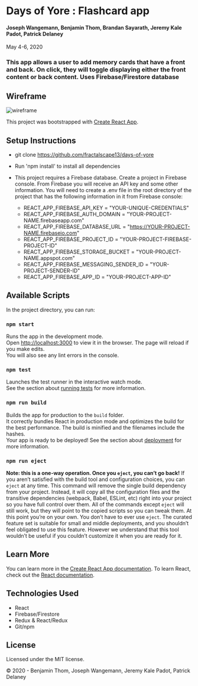 # Days of Yore : Flashcard app
#### Joseph Wangemann, Benjamin Thom, Brandan Sayarath, Jeremy Kale Padot, Patrick Delaney
May 4-6, 2020

### This app allows a user to add memory cards that have a front and back.  On click, they will toggle displaying either the front content or back content.  Uses Firebase/Firestore database

## Wireframe
![wireframe](public/days-of-yore-wireframe.png)

This project was bootstrapped with [Create React App](https://github.com/facebook/create-react-app).

## Setup Instructions
* git clone https://github.com/fractalscape13/days-of-yore
* Run 'npm install' to install all dependencies
* This project requires a Firebase database.  Create a project in Firebase console.  From Firebase you will receive an API key and some other information.  You will need to create a .env file in the root directory of the project that has the following information in it from Firebase console:

  * REACT_APP_FIREBASE_API_KEY = "YOUR-UNIQUE-CREDENTIALS"
  * REACT_APP_FIREBASE_AUTH_DOMAIN = "YOUR-PROJECT-NAME.firebaseapp.com"
  * REACT_APP_FIREBASE_DATABASE_URL = "https://YOUR-PROJECT-NAME.firebaseio.com"
  * REACT_APP_FIREBASE_PROJECT_ID = "YOUR-PROJECT-FIREBASE-PROJECT-ID"
  * REACT_APP_FIREBASE_STORAGE_BUCKET = "YOUR-PROJECT-NAME.appspot.com"
  * REACT_APP_FIREBASE_MESSAGING_SENDER_ID = "YOUR-PROJECT-SENDER-ID"
  * REACT_APP_FIREBASE_APP_ID = "YOUR-PROJECT-APP-ID"


## Available Scripts
In the project directory, you can run:

### `npm start`
Runs the app in the development mode.<br />
Open [http://localhost:3000](http://localhost:3000) to view it in the browser.
The page will reload if you make edits.<br />
You will also see any lint errors in the console.

### `npm test`
Launches the test runner in the interactive watch mode.<br />
See the section about [running tests](https://facebook.github.io/create-react-app/docs/running-tests) for more information.

### `npm run build`
Builds the app for production to the `build` folder.<br />
It correctly bundles React in production mode and optimizes the build for the best performance.
The build is minified and the filenames include the hashes.<br />
Your app is ready to be deployed!
See the section about [deployment](https://facebook.github.io/create-react-app/docs/deployment) for more information.

### `npm run eject`
**Note: this is a one-way operation. Once you `eject`, you can’t go back!**
If you aren’t satisfied with the build tool and configuration choices, you can `eject` at any time. This command will remove the single build dependency from your project.
Instead, it will copy all the configuration files and the transitive dependencies (webpack, Babel, ESLint, etc) right into your project so you have full control over them. All of the commands except `eject` will still work, but they will point to the copied scripts so you can tweak them. At this point you’re on your own.
You don’t have to ever use `eject`. The curated feature set is suitable for small and middle deployments, and you shouldn’t feel obligated to use this feature. However we understand that this tool wouldn’t be useful if you couldn’t customize it when you are ready for it.

## Learn More
You can learn more in the [Create React App documentation](https://facebook.github.io/create-react-app/docs/getting-started).
To learn React, check out the [React documentation](https://reactjs.org/).

## Technologies Used

* React
* Firebase/Firestore
* Redux & React/Redux
* Git/npm

## License

Licensed under the MIT license.

&copy; 2020 - Benjamin Thom, Joseph Wangemann, Jeremy Kale Padot, Patrick Delaney